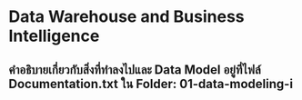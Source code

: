 # Data Warehouse and Business Intelligence
## คำอธิบายเกี่ยวกับสิ่งที่ทำลงไปและ Data Model อยู่ที่ไฟล์ Documentation.txt ใน Folder: 01-data-modeling-i